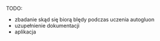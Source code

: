 TODO:
- zbadanie skąd się biorą blędy podczas uczenia autogluon
- uzupełnienie dokumentacji
- aplikacja